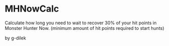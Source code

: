 # MHNowCalc
Calculate how long you need to wait to recover 30% of your hit points in Monster Hunter Now. 
(minimum amount of hit points required to start hunts) 

by g-dilek
